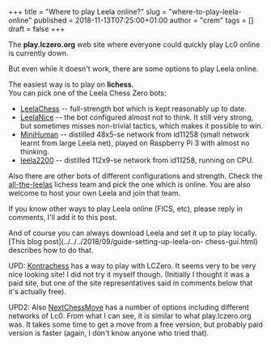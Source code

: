 +++
title = "Where to play Leela online?"
slug = "where-to-play-leela-online"
published = 2018-11-13T07:25:00+01:00
author = "crem"
tags = []
draft = false
+++

The **play.lczero.org** web site where everyone could quickly play Lc0 online
is currently down.

But even while it doesn't work, there are some options to play Leela online.

The easiest way is to play on **lichess**.  
You can pick one of the Leela Chess Zero bots:

  * [LeelaChess](https://lichess.org/@/LeelaChess) \-- full-strength bot which 
is kept reasonably up to date.
  * [LeelaNice](https://lichess.org/@/LeelaNice) \-- the bot configured almost 
not to think. It still very strong, but sometimes misses non-trivial tactics, 
which makes it possible to win.
  * [MiniHuman](https://lichess.org/@/MiniHuman) \-- distilled 48x5-se network 
from id11258 (small network learnt from large Leela net), played on Raspberry 
Pi 3 with almost no thinking.
  * [leela2200](https://lichess.org/@/leela2200) \-- distilled 112x9-se network 
from id11258, running on CPU.

Also there are other bots of different configurations and strength. Check the
[all-the-leelas](https://lichess.org/team/all-the-leelas) lichess team and
pick the one which is online. You are also welcome to host your own Leela and
join that team.

If you know other ways to play Leela online (FICS, etc), please reply in
comments, I'll add it to this post.

And of course you can always download Leela and set it up to play locally.
[This blog post](../../../2018/09/guide-setting-up-leela-on-
chess-gui.html) describes how to do that.

UPD: [Kontrachess](https://kontrachess.com/) has a way to play with LCZero. It
seems very to be very nice looking site! I did not try it myself though.
(Initially I thought it was a paid site, but one of the site representatives
said in comments below that it's actually free).

UPD2: Also [NextChessMove](https://nextchessmove.com/) has a number of options
including different networks of Lc0. From what I can see, it is similar to
what play.lczero.org was. It takes some time to get a move from a free
version, but probably paid version is faster (again, I don't know anyone who
tried that).

